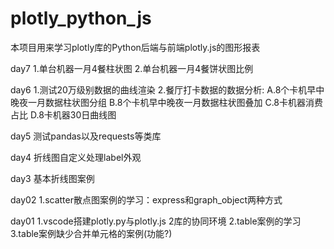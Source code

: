 # plotly_python_js
本项目用来学习plotly库的Python后端与前端plotly.js的图形报表

day7
1.单台机器一月4餐柱状图
2.单台机器一月4餐饼状图比例


day6
1.测试20万级别数据的曲线渲染
2.餐厅打卡数据的数据分析:
  A.8个卡机早中晚夜一月数据柱状图分组
  B.8个卡机早中晚夜一月数据柱状图叠加
  C.8卡机器消费占比
  D.8卡机器30日曲线图


day5
测试pandas以及requests等类库

day4
折线图自定义处理label外观

day3
基本折线图案例

day02
1.scatter散点图案例的学习：express和graph_object两种方式

day01
1.vscode搭建plotly.py与plotly.js 2库的协同环境
2.table案例的学习
3.table案例缺少合并单元格的案例(功能?)
